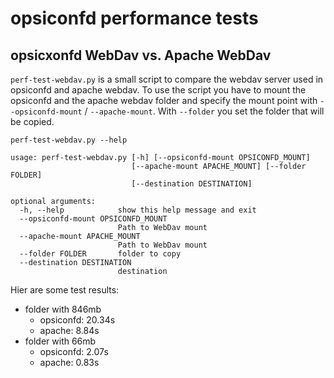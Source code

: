 # opsiconfd performance tests

## opsicxonfd WebDav vs. Apache WebDav

`perf-test-webdav.py` is a small script to compare the webdav server used in opsiconfd and apache webdav.
To use the script you have to mount the opsiconfd and the apache webdav folder and specify the mount point with `--opsiconfd-mount` / `--apache-mount`.
With `--folder` you set the folder that will be copied.

`perf-test-webdav.py --help`

```
usage: perf-test-webdav.py [-h] [--opsiconfd-mount OPSICONFD_MOUNT]
                           [--apache-mount APACHE_MOUNT] [--folder FOLDER]
                           [--destination DESTINATION]

optional arguments:
  -h, --help            show this help message and exit
  --opsiconfd-mount OPSICONFD_MOUNT
                        Path to WebDav mount
  --apache-mount APACHE_MOUNT
                        Path to WebDav mount
  --folder FOLDER       folder to copy
  --destination DESTINATION
                        destination
```

Hier are some test results:

- folder with 846mb
	- opsiconfd:  20.34s
	- apache:  8.84s
- folder with 66mb
	- opsiconfd:  2.07s
	- apache:  0.83s
